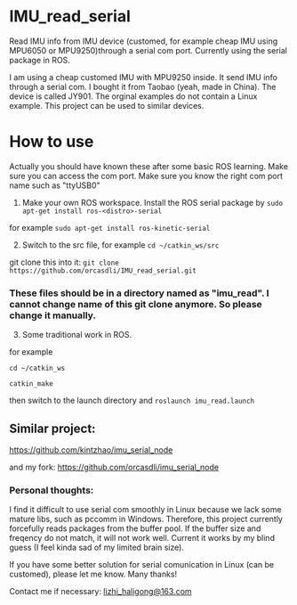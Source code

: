 # IMU_read_serial
Read IMU info from IMU device (customed, for example cheap IMU using MPU6050 or MPU9250)through a serial com port. Currently using the serial package in ROS.

I am using a cheap customed IMU with MPU9250 inside. It send IMU info through a serial com.
I bought it from Taobao (yeah, made in China). The device is called JY901. The orginal examples do not contain a Linux example. This project can be used to similar devices.


# How to use
Actually you should have known these after some basic ROS learning. Make sure you can access the com port. Make sure you know the right com port name such as "ttyUSB0"

1. Make your own ROS workspace. Install the ROS serial package by 
`sudo apt-get install ros-<distro>-serial`

for example
`sudo apt-get install ros-kinetic-serial`

2. Switch to the src file,
for example
`cd ~/catkin_ws/src`

git clone this into it:
`git clone https://github.com/orcasdli/IMU_read_serial.git`

### These files should be in a directory named as "imu_read". I cannot change name of this git clone anymore. So please change it manually.

3. Some traditional work in ROS.

for example

`cd ~/catkin_ws`

`catkin_make`

then
switch to the launch directory and 
`roslaunch imu_read.launch`

## Similar project:
https://github.com/kintzhao/imu_serial_node

and my fork:
https://github.com/orcasdli/imu_serial_node

### Personal thoughts:

I find it difficult to use serial com smoothly in Linux because we lack some mature libs, such as pccomm in Windows.
Therefore, this project currently forcefully reads packages from the buffer pool. If the buffer size and freqency do not match, it will not work well. Current it works by my blind guess (I feel kinda sad of my limited brain size).

If you have some better solution for serial comunication in Linux (can be customed), please let me know. Many thanks! 

Contact me if necessary: lizhi_haligong@163.com
